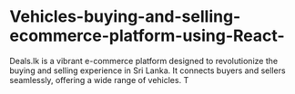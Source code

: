 # Vehicles-buying-and-selling-ecommerce-platform-using-React-
Deals.lk is a vibrant e-commerce platform designed to revolutionize the buying and selling experience in Sri Lanka. It connects  buyers and sellers seamlessly, offering a wide range of vehicles. T

